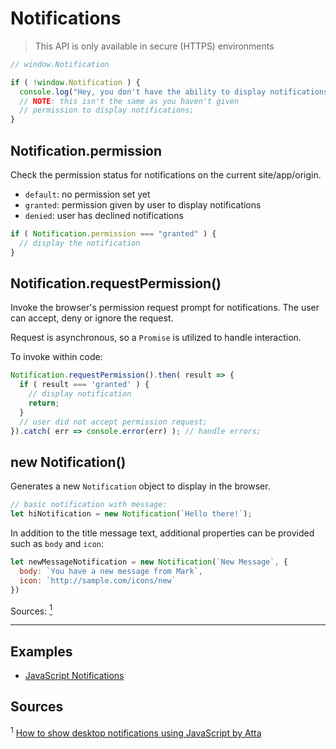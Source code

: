 # Notifications

> This API is only available in secure (HTTPS) environments

```js
// window.Notification

if ( !window.Notification ) {
  console.log("Hey, you don't have the ability to display notifications!");
  // NOTE: this isn't the same as you haven't given 
  // permission to display notifications;
}
```

## Notification.permission

Check the permission status for notifications on the current site/app/origin.

- `default`: no permission set yet
- `granted`: permission given by user to display notifications
- `denied`: user has declined notifications

```js
if ( Notification.permission === "granted" ) {
  // display the notification
}
```

## Notification.requestPermission()

Invoke the browser's permission request prompt for notifications. The user can accept, deny or ignore the request.

Request is asynchronous, so a `Promise` is utilized to handle interaction.

To invoke within code:

```js
Notification.requestPermission().then( result => {
  if ( result === 'granted' ) {
    // display notification
    return;
  }
  // user did not accept permission request;
}).catch( err => console.error(err) ); // handle errors;
```

## new Notification()

Generates a new `Notification` object to display in the browser.

```js
// basic notification with message:
let hiNotification = new Notification(`Hello there!`);
```

In addition to the title message text, additional properties can be provided such as `body` and `icon`:

```js
let newMessageNotification = new Notification(`New Message`, {
  body: `You have a new message from Mark`,
  icon: `http://sample.com/icons/new`
})
```

Sources: [<sup>1</sup>](#source1)

-----

## Examples

- [JavaScript Notifications](https://www.javascripttutorial.net/web-apis/javascript-notification/)

## Sources

<sup id="source1">1</sup> [How to show desktop notifications using JavaScript by Atta](https://dev.to/attacomsian/how-to-show-desktop-notifications-using-javascript-5aco)
